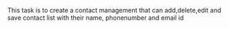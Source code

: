 This task is to create a contact management that can add,delete,edit and save contact list with their name, phonenumber and email id
